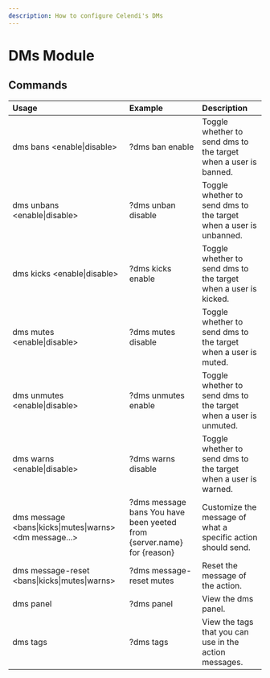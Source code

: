 ```yaml
---
description: How to configure Celendi's DMs
---
```

# DMs Module

## Commands

| Usage | Example | Description |
| :--- | :--- | :--- |
| dms bans &lt;enable\|disable&gt; | ?dms ban enable | Toggle whether to send dms to the target when a user is banned. |
| dms unbans &lt;enable\|disable&gt; | ?dms unban disable  | Toggle whether to send dms to the target when a user is unbanned. |
| dms kicks &lt;enable\|disable&gt; | ?dms kicks enable | Toggle whether to send dms to the target when a user is kicked. |
| dms mutes &lt;enable\|disable&gt; | ?dms mutes disable | Toggle whether to send dms to the target when a user is muted. |
| dms unmutes &lt;enable\|disable&gt; | ?dms unmutes enable | Toggle whether to send dms to the target when a user is unmuted. |
| dms warns &lt;enable\|disable&gt; | ?dms warns disable | Toggle whether to send dms to the target when a user is warned. |
| dms message &lt;bans\|kicks\|mutes\|warns&gt; &lt;dm message...&gt; | ?dms message bans You have been yeeted from {server.name} for {reason} | Customize the message of what a specific action should send. |
| dms message-reset &lt;bans\|kicks\|mutes\|warns&gt; | ?dms message-reset mutes | Reset the message of the action. |
| dms panel | ?dms panel | View the dms panel. |
| dms tags | ?dms tags | View the tags that you can use in the action messages. | 